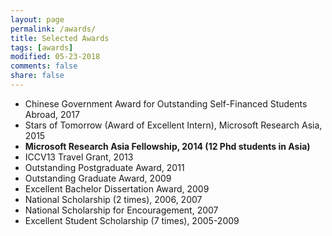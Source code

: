 ```yaml
---
layout: page
permalink: /awards/
title: Selected Awards
tags: [awards]
modified: 05-23-2018
comments: false
share: false
---
```


* Chinese Government Award for Outstanding Self-Financed Students Abroad, 2017
* Stars of Tomorrow (Award of Excellent Intern), Microsoft Research Asia, 2015
* **Microsoft Research Asia Fellowship, 2014 (12 Phd students in Asia)**
* ICCV13 Travel Grant, 2013
* Outstanding Postgraduate Award, 2011
* Outstanding Graduate Award, 2009
* Excellent Bachelor Dissertation Award, 2009
* National Scholarship (2 times), 2006, 2007
* National Scholarship for Encouragement, 2007
* Excellent Student Scholarship (7 times), 2005-2009

